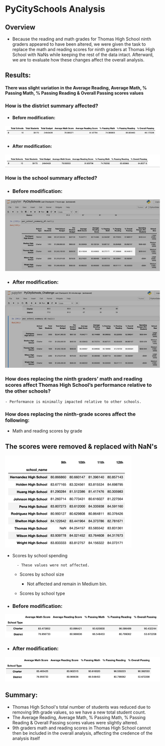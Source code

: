 # PyCitySchools Analysis

## Overview

- Because the reading and math grades for Thomas High School ninth graders appeared to have been altered, we were given the task to replace the math and reading scores for ninth graders at Thomas High School with NaNs while keeping the rest of the data intact. Afterward, we are to evaluate how these changes affect the overall analysis. 


## Results: 

#### There was slight variation in the Average Reading, Average Math, % Passing Math, % Passing Reading & Overall Passing scores values

### How is the district summary affected?

- #### Before modification:

![district_summary_original.png](https://github.com/forrestcasey/School_District_Analysis/blob/main/Resources/district_summary_original.png)

- #### After modification:

![district_summary_df_updated.png](https://github.com/forrestcasey/School_District_Analysis/blob/main/Resources/district_summary_df_updated.png)



### How is the school summary affected?



- ### Before modification:

![PyCitySchools_Challenge_original.png](https://github.com/forrestcasey/School_District_Analysis/blob/main/Resources/PyCitySchools_Challenge_original.png)


- ### After modification:



![PyCitySchools_Challenge_updated.png](https://github.com/forrestcasey/School_District_Analysis/blob/main/Resources/PyCitySchools_Challenge_updated.png)



### How does replacing the ninth graders’ math and reading scores affect Thomas High  School’s performance relative to the other schools?

	- Performance is minimally impacted relative to other schools.

### How does replacing the ninth-grade scores affect the following:

- Math and reading scores by grade

## The scores were removed & replaced with NaN's


![Math and reading scores by grade](https://github.com/forrestcasey/School_District_Analysis/blob/main/Resources/Math%20and%20reading%20scores%20by%20grade.png)


- Scores by school spending

		- These values were not affected.


	- Scores by school size

		- Not affected and remain in Medium bin.


	- Scores by school type

- ### Before modification:

![type_summary_df_before.png](https://github.com/forrestcasey/School_District_Analysis/blob/main/Resources/type_summary_df_before.png)

- ### After modification:

![type_summary_df_updated.png](https://github.com/forrestcasey/School_District_Analysis/blob/main/Resources/type_summary_df_updated.png)


## Summary: 

- Thomas High School's total number of students was reduced due to removing 9th grade values, so we have a new total student count.
- The Average Reading, Average Math, % Passing Math, % Passing Reading & Overall Passing scores values were slightly altered.
- 9th graders math and reading scores in Thomas High School cannot then be included in the overall analysis, affecting the credence of the analysis itself






